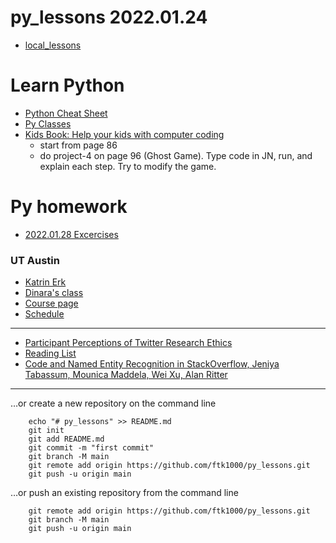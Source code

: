 # py_lessons 2022.01.24
* [local_lessons](https://github.com/ftk1000/py_lessons/)

# Learn Python
* [Python Cheat Sheet](https://perso.limsi.fr/pointal/_media/python:cours:mementopython3-english.pdf)
* [Py Classes](python_classes.md)
* [Kids Book: Help your kids with computer coding](http://library.lol/main/72D218A7A73C4D4ABC7BE582EBD85385)
  * start from page 86
  * do project-4 on page 96 (Ghost Game). Type code in JN, run, and explain each step. Try to modify the game.  

# Py homework
* [2022.01.28 Excercises](py_excercises.md) 

### UT Austin
* [Katrin Erk](https://www.katrinerk.com/home)
* [Dinara's class](https://www.katrinerk.com/courses/analyzing-linguistic-data-and-programming-for-linguists#h.10dt4bwiiefs)
* [Course page](https://www.katrinerk.com/courses/analyzing-linguistic-data-and-programming-for-linguists)
* [Schedule](https://www.katrinerk.com/courses/analyzing-linguistic-data-and-programming-for-linguists#h.i0l78w4pcjz0)

---
* [Participant Perceptions of Twitter Research Ethics](https://mail.google.com/mail/u/0/#inbox/WhctKKXPdgxQJPWpWvJbFlPDLZCpNCTjFZCSLcxqdxqkLRPfbNvWrzmjzZnZPBPZcgtnTbB?projector=1&messagePartId=0.1)
* [Reading List](https://www.cs.utexas.edu/~ml/nll/)
* [Code and Named Entity Recognition in StackOverflow, Jeniya Tabassum, Mounica Maddela, Wei Xu, Alan Ritter](https://arxiv.org/abs/2005.01634)


---


…or create a new repository on the command line

        echo "# py_lessons" >> README.md
        git init
        git add README.md
        git commit -m "first commit"
        git branch -M main
        git remote add origin https://github.com/ftk1000/py_lessons.git
        git push -u origin main
        
…or push an existing repository from the command line

        git remote add origin https://github.com/ftk1000/py_lessons.git
        git branch -M main
        git push -u origin main
